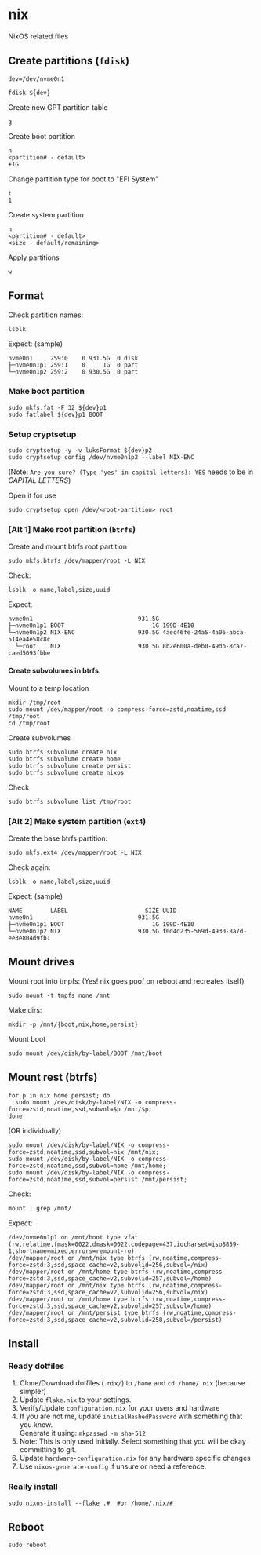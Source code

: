 # nix
NixOS related files

## Create partitions (`fdisk`)
```
dev=/dev/nvme0n1
```
```
fdisk ${dev}
```

Create new GPT partition table
```
g
```

Create boot partition
```
n
<partition# - default>
+1G
```

Change partition type for boot to "EFI System"
```
t
1
```

Create system partition
```
n
<partition# - default>
<size - default/remaining>
```

Apply partitions
```
w
```

## Format

Check partition names:
```
lsblk
```

Expect: (sample)
```
nvme0n1     259:0    0 931.5G  0 disk 
├─nvme0n1p1 259:1    0     1G  0 part 
└─nvme0n1p2 259:2    0 930.5G  0 part 
```

### Make boot partition
```
sudo mkfs.fat -F 32 ${dev}p1
sudo fatlabel ${dev}p1 BOOT
```

### Setup cryptsetup

```
sudo cryptsetup -y -v luksFormat ${dev}p2
sudo cryptsetup config /dev/nvme0n1p2 --label NIX-ENC
```
(Note: `Are you sure? (Type 'yes' in capital letters): YES` needs to be in *CAPITAL LETTERS*)

Open it for use
```
sudo cryptsetup open /dev/<root-partition> root
```


### [Alt 1] Make root partition (`btrfs`)
Create and mount btrfs root partition
```
sudo mkfs.btrfs /dev/mapper/root -L NIX
```

Check:
```
lsblk -o name,label,size,uuid
```
Expect:
```
nvme0n1                              931.5G 
├─nvme0n1p1 BOOT                         1G 199D-4E10
└─nvme0n1p2 NIX-ENC                  930.5G 4aec46fe-24a5-4a06-abca-514ea4e58c8c
  └─root    NIX                      930.5G 8b2e600a-deb0-49db-8ca7-caed5093fbbe
```

#### Create subvolumes in btrfs.
Mount to a temp location
```
mkdir /tmp/root
sudo mount /dev/mapper/root -o compress-force=zstd,noatime,ssd /tmp/root
cd /tmp/root
```

Create subvolumes
```
sudo btrfs subvolume create nix
sudo btrfs subvolume create home
sudo btrfs subvolume create persist
sudo btrfs subvolume create nixos
```

Check
```
sudo btrfs subvolume list /tmp/root
```

### [Alt 2] Make system partition (`ext4`)
Create the base btrfs partition:
```
sudo mkfs.ext4 /dev/mapper/root -L NIX
```

Check again:
```
lsblk -o name,label,size,uuid
```

Expect: (sample)
```
NAME        LABEL                      SIZE UUID
nvme0n1                              931.5G 
├─nvme0n1p1 BOOT                         1G 199D-4E10
└─nvme0n1p2 NIX                      930.5G f0d4d235-569d-4930-8a7d-ee3e804d9fb1
```


## Mount drives
Mount root into tmpfs: (Yes! nix goes poof on reboot and recreates itself)
```
sudo mount -t tmpfs none /mnt
```
Make dirs:
```
mkdir -p /mnt/{boot,nix,home,persist}
```


Mount boot
```
sudo mount /dev/disk/by-label/BOOT /mnt/boot
```

## Mount rest (btrfs)
```
for p in nix home persist; do
  sudo mount /dev/disk/by-label/NIX -o compress-force=zstd,noatime,ssd,subvol=$p /mnt/$p;
done
```

(OR individually)
```
sudo mount /dev/disk/by-label/NIX -o compress-force=zstd,noatime,ssd,subvol=nix /mnt/nix;
sudo mount /dev/disk/by-label/NIX -o compress-force=zstd,noatime,ssd,subvol=home /mnt/home;
sudo mount /dev/disk/by-label/NIX -o compress-force=zstd,noatime,ssd,subvol=persist /mnt/persist;
```

Check:
```
mount | grep /mnt/
```
Expect:
```
/dev/nvme0n1p1 on /mnt/boot type vfat (rw,relatime,fmask=0022,dmask=0022,codepage=437,iocharset=iso8859-1,shortname=mixed,errors=remount-ro)
/dev/mapper/root on /mnt/nix type btrfs (rw,noatime,compress-force=zstd:3,ssd,space_cache=v2,subvolid=256,subvol=/nix)
/dev/mapper/root on /mnt/home type btrfs (rw,noatime,compress-force=zstd:3,ssd,space_cache=v2,subvolid=257,subvol=/home)
/dev/mapper/root on /mnt/nix type btrfs (rw,noatime,compress-force=zstd:3,ssd,space_cache=v2,subvolid=256,subvol=/nix)
/dev/mapper/root on /mnt/home type btrfs (rw,noatime,compress-force=zstd:3,ssd,space_cache=v2,subvolid=257,subvol=/home)
/dev/mapper/root on /mnt/persist type btrfs (rw,noatime,compress-force=zstd:3,ssd,space_cache=v2,subvolid=258,subvol=/persist)
```

## Install

### Ready dotfiles

1. Clone/Download dotfiles (`.nix/`) to `/home` and `cd /home/.nix` (because simpler)
2. Update `flake.nix` to your settings.
3. Verify/Update `configuration.nix` for your users and hardware
  1. If you are not me, update `initialHashedPassword` with something that you know.  
     Generate it using: `mkpasswd -m sha-512`
  2. Note: This is only used initially. Select something that you will be okay committing to git.
4. Update `hardware-configuration.nix` for any hardware specific changes
  1. Use `nixos-generate-config` if unsure or need a reference.

### Really install

```
sudo nixos-install --flake .#  #or /home/.nix/#
```

## Reboot

```
sudo reboot
```
